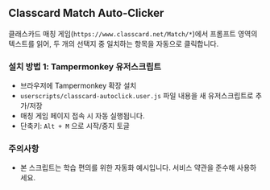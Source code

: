 ## Classcard Match Auto-Clicker

클래스카드 매칭 게임(`https://www.classcard.net/Match/*`)에서 프롬프트 영역의 텍스트를 읽어, 두 개의 선택지 중 일치하는 항목을 자동으로 클릭합니다.

### 설치 방법 1: Tampermonkey 유저스크립트
- 브라우저에 Tampermonkey 확장 설치
- `userscripts/classcard-autoclick.user.js` 파일 내용을 새 유저스크립트로 추가/저장
- 매칭 게임 페이지 접속 시 자동 실행됩니다.
- 단축키: `Alt + M` 으로 시작/중지 토글

### 주의사항
- 본 스크립트는 학습 편의를 위한 자동화 예시입니다. 서비스 약관을 준수해 사용하세요.


